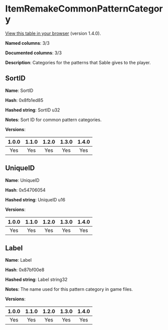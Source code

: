 # ItemRemakeCommonPatternCategory
[View this table in your browser](ItemRemakeCommonPatternCategory-value.md) (version 1.4.0).

**Named columns**: 3/3

**Documented columns**: 3/3

**Description**: Categories for the patterns that Sable gives to the player.
## SortID

**Name**: SortID

**Hash**: 0x8fb1ed85

**Hashed string**: SortID u32

**Notes**: Sort ID for common pattern categories.

**Versions**: 

 | 1.0.0 | 1.1.0 | 1.2.0 | 1.3.0 | 1.4.0 |
|:--:|:--:|:--:|:--:|:--:|
| Yes | Yes | Yes | Yes | Yes | 


## UniqueID

**Name**: UniqueID

**Hash**: 0x54706054

**Hashed string**: UniqueID u16

**Versions**: 

 | 1.0.0 | 1.1.0 | 1.2.0 | 1.3.0 | 1.4.0 |
|:--:|:--:|:--:|:--:|:--:|
| Yes | Yes | Yes | Yes | Yes | 


## Label

**Name**: Label

**Hash**: 0x87bf00e8

**Hashed string**: Label string32

**Notes**: The name used for this pattern category in game files.

**Versions**: 

 | 1.0.0 | 1.1.0 | 1.2.0 | 1.3.0 | 1.4.0 |
|:--:|:--:|:--:|:--:|:--:|
| Yes | Yes | Yes | Yes | Yes | 


